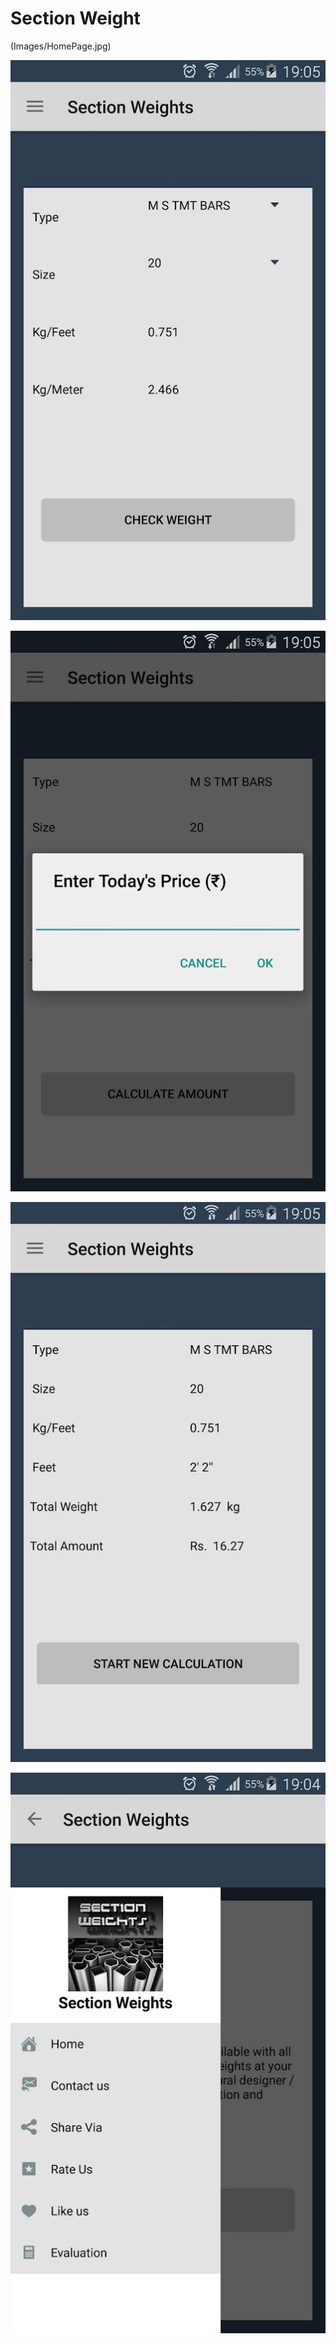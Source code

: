 # Section Weight


(Images/HomePage.jpg)

![Main page](Images/MainPage.jpg)

![Cost of material](Images/CostofMaterial.jpg)

![Final cost page](Images/FinalCost.jpg)

![Navigation drawer page](Images/NavigationDrawer.jpg)
